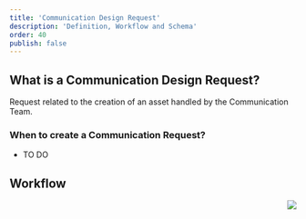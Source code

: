 ```yaml
---
title: 'Communication Design Request'
description: 'Definition, Workflow and Schema'
order: 40
publish: false
---
```


## What is a Communication Design Request?

Request related to the creation of an asset handled by the Communication Team.

### When to create a Communication Request?

- TO DO


## Workflow

<Image
	src="/images/handbook/tools/jira/comm-request-workflow.png"
	align="right"
	size="small"
	caption="Communication Request workflow"
	margin="4rem -2rem 0 4rem"
	rounded
	dropShadow
/>
